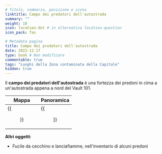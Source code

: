 ```yaml
---
# Titolo, sommario, posizione e icona
linktitle: Campo dei predatori dell'autostrada
summary: ""
weight: 10
icon: location-dot # in alternativa location-question
icon_pack: fas

# Metadata pagina
title: Campo dei predatori dell'autostrada
date: 2022-11-17
type: book # Non modificare
commentable: true
tags: "Luoghi della Zona contaminata della Capitale"
hidden: true
---
```



<div class="fo3">


Il **campo dei predatori dell'autostrada** è una fortezza dei predoni in cima a un'autostrada appena a nord del Vault 101.

| Mappa                                      | Panoramica                             |
| ------------------------------------------ | -------------------------------------- |
| {{<figure src="fo3/Raider_highway_loc.webp">}} | {{<figure src="fo3/Raider_highway.webp">}} |



**Altri oggetti**:
- Fucile da cecchino e lanciafiamme, nell'inventario di alcuni predoni

</div>